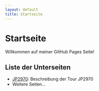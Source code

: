 ```yaml
---
layout: default
title: Startseite
---
```


# Startseite

Willkommen auf meiner GitHub Pages Seite!

## Liste der Unterseiten

- [JP2970](./_posts/jp2970.md): Beschreibung der Tour JP2970
- Weitere Seiten...

